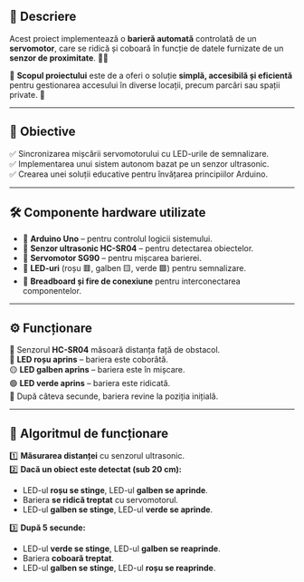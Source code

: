 ## 📖 Descriere  
Acest proiect implementează o **barieră automată** controlată de un **servomotor**, care se ridică și coboară în funcție de datele furnizate de un **senzor de proximitate**. 🚗💨  

🔹 **Scopul proiectului** este de a oferi o soluție **simplă, accesibilă și eficientă** pentru gestionarea accesului în diverse locații, precum parcări sau spații private. 🏢  

---

## 🎯 **Obiective**  
✅ Sincronizarea mișcării servomotorului cu LED-urile de semnalizare.  
✅ Implementarea unui sistem autonom bazat pe un senzor ultrasonic.  
✅ Crearea unei soluții educative pentru învățarea principiilor Arduino.  

---

## 🛠 **Componente hardware utilizate**  
- 🔹 **Arduino Uno** – pentru controlul logicii sistemului.  
- 🔹 **Senzor ultrasonic HC-SR04** – pentru detectarea obiectelor.  
- 🔹 **Servomotor SG90** – pentru mișcarea barierei.  
- 🔹 **LED-uri** (roșu 🟥, galben 🟨, verde 🟩) pentru semnalizare.  
- 🔹 **Breadboard și fire de conexiune** pentru interconectarea componentelor.  

---

## ⚙️ **Funcționare**  
📡 Senzorul **HC-SR04** măsoară distanța față de obstacol.  
🔴 **LED roșu aprins** – bariera este coborâtă.  
🟡 **LED galben aprins** – bariera este în mișcare.  
🟢 **LED verde aprins** – bariera este ridicată.  
🔄 După câteva secunde, bariera revine la poziția inițială.  

---

## 📝 **Algoritmul de funcționare**  
1️⃣ **Măsurarea distanței** cu senzorul ultrasonic.  
2️⃣ **Dacă un obiect este detectat (sub 20 cm):**  
   - LED-ul **roșu se stinge**, LED-ul **galben se aprinde**.  
   - Bariera **se ridică treptat** cu servomotorul.  
   - LED-ul **galben se stinge**, LED-ul **verde se aprinde**.
     
3️⃣ **După 5 secunde:**  
   - LED-ul **verde se stinge**, LED-ul **galben se reaprinde**.  
   - Bariera **coboară treptat**.  
   - LED-ul **galben se stinge**, LED-ul **roșu se reaprinde**.  
